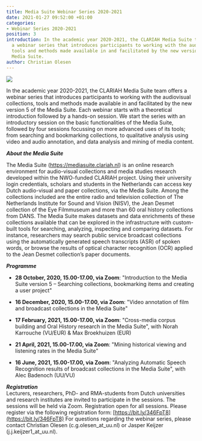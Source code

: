 ```yaml
---
title: Media Suite Webinar Series 2020-2021
date: 2021-01-27 09:52:00 +01:00
categories:
- Webinar Series 2020-2021
position: 3
introduction: In the academic year 2020-2021, the CLARIAH Media Suite team offers
  a webinar series that introduces participants to working with the audiovisual collections,
  tools and methods made available in and facilitated by the new version 5 of the
  Media Suite.
author: Christian Olesen
---
```


![](https://www.rmes.nl/wp-content/uploads/Webinar-1030x417.jpg)

In the academic year 2020-2021, the CLARIAH Media Suite team offers a webinar series that introduces participants to working with the audiovisual collections, tools and methods made available in and facilitated by the new version 5 of the Media Suite. Each webinar starts with a theoretical introduction followed by a hands-on session. We start the series with an introductory session on the basic functionalities of the Media Suite, followed by four sessions focussing on more advanced uses of its tools; from searching and bookmarking collections, to qualitative analysis using video and audio annotation, and data analysis and mining of media content.

***About the Media Suite***

The Media Suite (https://mediasuite.clariah.nl) is an online research environment for audio-visual collections and media studies research developed within the NWO-funded CLARIAH project. Using their university login credentials, scholars and students in the Netherlands can access key Dutch audio-visual and paper collections, via the Media Suite. Among the collections included are the entire radio and television collection of The Netherlands Institute for Sound and Vision (NISV), the Jean Desmet collection of the Eye Filmmuseum and more than 60 oral history collections from DANS. The Media Suite makes datasets and data enrichments of these collections available that can be explored in the infrastructure with custom-built tools for searching, analyzing, inspecting and comparing datasets. For instance, researchers may search public service broadcast collections using the automatically generated speech transcripts (ASR) of spoken words, or browse the results of optical character recognition (OCR) applied to the Jean Desmet collection’s paper documents.

***Programme***

* **28 October, 2020, 15.00-17.00, via Zoom**: "Introduction to the Media Suite version 5 – Searching collections, bookmarking items and creating a user project"

* **16 December, 2020, 15.00-17.00, via Zoom**: "Video annotation of film and broadcast collections in the Media Suite"

* **17 February, 2021, 15.00-17.00, via Zoom**: "Cross-media corpus building and Oral History research in the Media Suite", with Norah Karrouche (VU/EUR) & Max Broekhuizen (EUR)

* **21 April, 2021, 15.00-17.00, via Zoom**: "Mining historical viewing and listening rates in the Media Suite"

* **16 June, 2021, 15.00-17.00, via Zoom**: "Analyzing Automatic Speech Recognition results of broadcast collections in the Media Suite", with Alec Badenoch (UU/VU)

***Registration***\
Lecturers, researchers, PhD- and RMA-students from Dutch universities and research institutes are invited to participate in the sessions. The sessions will be held via Zoom. Registration open for all sessions. Please register via the following registration form: [https://bit.ly/346FpT8](https://bit.ly/346FpT8) For questions regarding the webinar series, please contact Christian Olesen (c.g.olesen_at_uu.nl) or Jasper Keijzer (j.j.keijzer1_at_uu.nl).